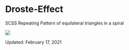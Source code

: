 # Droste-Effect
SCSS Repeating Pattern of equilateral triangles in a spiral

<img src='droste.gif'>
<p>Updated: February 17, 2021 </p>

